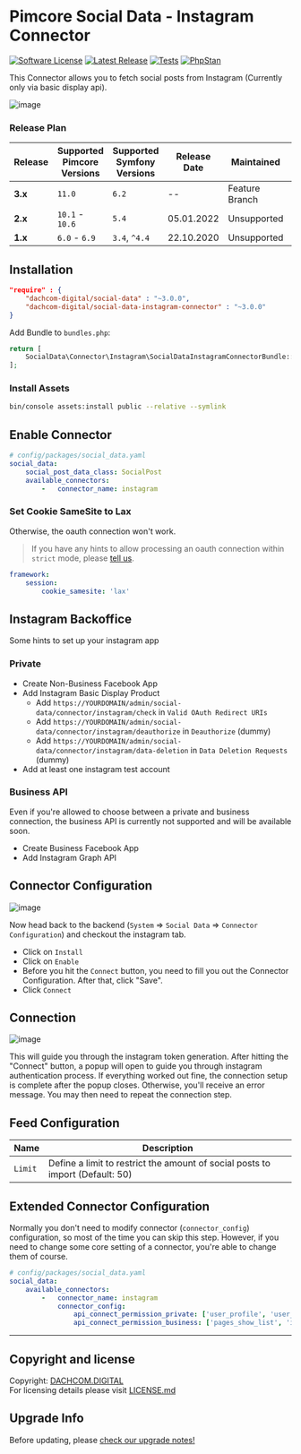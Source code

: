 # Pimcore Social Data - Instagram Connector

[![Software License](https://img.shields.io/badge/license-GPLv3-brightgreen.svg?style=flat-square)](LICENSE.md)
[![Latest Release](https://img.shields.io/packagist/v/dachcom-digital/social-data-instagram-connector.svg?style=flat-square)](https://packagist.org/packages/dachcom-digital/social-data-instagram-connector)
[![Tests](https://img.shields.io/github/actions/workflow/status/dachcom-digital/pimcore-social-data-instagram-connector/.github/workflows/codeception.yml?branch=master&style=flat-square&logo=github&label=codeception)](https://github.com/dachcom-digital/pimcore-social-data-instagram-connector/actions?query=workflow%3ACodeception+branch%3Amaster)
[![PhpStan](https://img.shields.io/github/actions/workflow/status/dachcom-digital/pimcore-social-data-instagram-connector/.github/workflows/php-stan.yml?branch=master&style=flat-square&logo=github&label=phpstan%20level%204)](https://github.com/dachcom-digital/pimcore-social-data-instagram-connector/actions?query=workflow%3A"PHP+Stan"+branch%3Amaster)

This Connector allows you to fetch social posts from Instagram (Currently only via basic display api). 

![image](https://user-images.githubusercontent.com/700119/95104131-c7b32680-0735-11eb-8bf2-696ca98c220d.png)

### Release Plan
| Release | Supported Pimcore Versions | Supported Symfony Versions | Release Date | Maintained     | Branch                                                                                     |
|---------|----------------------------|----------------------------|--------------|----------------|--------------------------------------------------------------------------------------------|
| **3.x** | `11.0`                     | `6.2`                      | --           | Feature Branch | master                                                                                     |
| **2.x** | `10.1` - `10.6`            | `5.4`                      | 05.01.2022   | Unsupported    | [2.x](https://github.com/dachcom-digital/pimcore-social-data-instagram-connector/tree/2.x) |
| **1.x** | `6.0` - `6.9`              | `3.4`, `^4.4`              | 22.10.2020   | Unsupported    | [1.x](https://github.com/dachcom-digital/pimcore-social-data-instagram-connector/tree/1.x) |

## Installation

```json
"require" : {
    "dachcom-digital/social-data" : "~3.0.0",
    "dachcom-digital/social-data-instagram-connector" : "~3.0.0"
}
```

Add Bundle to `bundles.php`:
```php
return [
    SocialData\Connector\Instagram\SocialDataInstagramConnectorBundle::class => ['all' => true],
];
```

### Install Assets
```bash
bin/console assets:install public --relative --symlink
```

## Enable Connector
```yaml
# config/packages/social_data.yaml
social_data:
    social_post_data_class: SocialPost
    available_connectors:
        -   connector_name: instagram
```

### Set Cookie SameSite to Lax
Otherwise, the oauth connection won't work.
> If you have any hints to allow processing an oauth connection within `strict` mode, 
> please [tell us](https://github.com/dachcom-digital/pimcore-social-data-instagram-connector/issues).

```yaml
framework:
    session:
        cookie_samesite: 'lax'
```

## Instagram Backoffice
Some hints to set up your instagram app

### Private
- Create Non-Business Facebook App
- Add Instagram Basic Display Product
   - Add `https://YOURDOMAIN/admin/social-data/connector/instagram/check` in `Valid OAuth Redirect URIs`
   - Add `https://YOURDOMAIN/admin/social-data/connector/instagram/deauthorize` in `Deauthorize` (dummy)
   - Add `https://YOURDOMAIN/admin/social-data/connector/instagram/data-deletion` in `Data Deletion Requests` (dummy)
- Add at least one instagram test account

### Business API
Even if you're allowed to choose between a private and business connection, the business API is currently not supported and will be available soon.
- Create Business Facebook App
- Add Instagram Graph API

## Connector Configuration
![image](https://user-images.githubusercontent.com/700119/95104195-dac5f680-0735-11eb-9818-de5619b129b8.png)

Now head back to the backend (`System` => `Social Data` => `Connector Configuration`) and checkout the instagram tab.
- Click on `Install`
- Click on `Enable`
- Before you hit the `Connect` button, you need to fill you out the Connector Configuration. After that, click "Save".
- Click `Connect`
  
## Connection
![image](https://user-images.githubusercontent.com/700119/95104255-e7e2e580-0735-11eb-8058-6274e27e737e.png)

This will guide you through the instagram token generation. 
After hitting the "Connect" button, a popup will open to guide you through instagram authentication process. 
If everything worked out fine, the connection setup is complete after the popup closes.
Otherwise, you'll receive an error message. You may then need to repeat the connection step.

## Feed Configuration
| Name    | Description                                                                   |
|---------|-------------------------------------------------------------------------------|
| `Limit` | Define a limit to restrict the amount of social posts to import (Default: 50) |

## Extended Connector Configuration
Normally you don't need to modify connector (`connector_config`) configuration, so most of the time you can skip this step.
However, if you need to change some core setting of a connector, you're able to change them of course.

```yaml
# config/packages/social_data.yaml
social_data:
    available_connectors:
        -   connector_name: instagram
            connector_config:
                api_connect_permission_private: ['user_profile', 'user_media'] # default value
                api_connect_permission_business: ['pages_show_list', 'instagram_basic'] # default value
```

***

## Copyright and license
Copyright: [DACHCOM.DIGITAL](http://dachcom-digital.ch)  
For licensing details please visit [LICENSE.md](LICENSE.md)  

## Upgrade Info
Before updating, please [check our upgrade notes!](UPGRADE.md)
